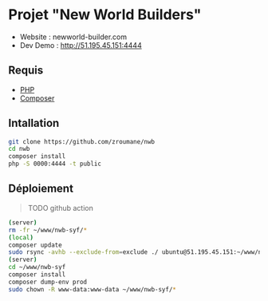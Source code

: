 # Projet "New World Builders"

- Website : newworld-builder.com
- Dev Demo : http://51.195.45.151:4444

## Requis
* [PHP](https://www.php.net/downloads)
* [Composer](https://getcomposer.org/download/)

## Intallation
```sh
git clone https://github.com/zroumane/nwb
cd nwb
composer install
php -S 0000:4444 -t public
```

## Déploiement

> TODO github action

```sh
(server)
rm -fr ~/www/nwb-syf/*
(local)
composer update
sudo rsync -avhb --exclude-from=exclude ./ ubuntu@51.195.45.151:~/www/nwb-syf 
(server)
cd ~/www/nwb-syf 
composer install
composer dump-env prod
sudo chown -R www-data:www-data ~/www/nwb-syf/*
```
